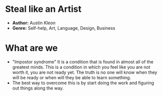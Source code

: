 # Steal like an Artist
- **Author:** Austin Kleon
- **Genre:** Self-help, Art, Language, Design, Business

# What are we
- "Impostor syndrome" It is a condition that is found in almost all of the greatest minds. This is a condition in which you feel like you are not worth it, you are not ready yet. The truth is no one will know when they will be ready or when will they be able to learn something.
- The best way to overcome this is by start doing the work and figuring out things along the way.